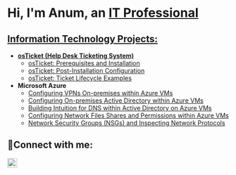 <h1>Hi, I'm Anum, an <a href="https://linkedin.com/in/anumkhanit">IT Professional</h1>

<h2> Information Technology Projects:</h2>

- <b>osTicket (Help Desk Ticketing System)</b>
  - [osTicket: Prerequisites and Installation](https://github.com/joshmadakorcc/osticket-prereqs)
  - [osTicket: Post-Installation Configuration](https://github.com/joshmadakorcc/post-install-config)
  - [osTicket: Ticket Lifecycle Examples](https://github.com/joshmadakorcc/ticket-lifecycle)
- <b>Microsoft Azure</b>
  - [Configuring VPNs On-premises within Azure VMs](https://github.com/anumkhanit/vpn-config)
  - [Configuring On-premises Active Directory within Azure VMs](https://github.com/anumkhanit/)
  - [Building Intuition for DNS within Active Directory on Azure VMs](https://github.com/anumkhanit/)
  - [Configuring Network Files Shares and Permissions within Azure VMs](https://github.com/anumkhanit/)
  - [Network Security Groups (NSGs) and Inspecting Network Protocols](https://github.com/anumkhanit/)

<h2>🤳Connect with me:</h2>

[<img align="left" alt="Josh | LinkedIn" width="22px" src="https://cdn.jsdelivr.net/npm/simple-icons@v3/icons/linkedin.svg" />][linkedin]

[linkedin]: https://linkedin.com/in/anumkhanit
